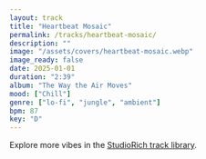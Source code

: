 ```yaml
---
layout: track
title: "Heartbeat Mosaic"
permalink: /tracks/heartbeat-mosaic/
description: ""
image: "/assets/covers/heartbeat-mosaic.webp"
image_ready: false
date: 2025-01-01
duration: "2:39"
album: "The Way the Air Moves"
mood: ["Chill"]
genre: ["lo-fi", "jungle", "ambient"]
bpm: 87
key: "D"
---
```


Explore more vibes in the [StudioRich track library](/tracks/).
